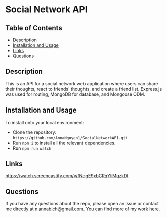 # Social Network API

## Table of Contents

- [Description](#Description)
- [Installation and Usage](#Installation-and-usage)
- [Links](#Links)
- [Questions](#Questions)

## Description

This is an API for a social network web application where users can share their thoughts, react to friends' thoughts, and create a friend list. Express.js was used for routing, MongoDB for database, and Mongoose ODM.

## Installation and Usage

To install onto your local environment:

- Clone the repository: `https://github.com/AnnaNguyen1/SocialNetworkAPI.git`
- Run `npm i` to install all the relevant dependencies.
- Run `npm run watch`

## Links

https://watch.screencastify.com/v/fNqgE9xbCRqYliMqzkDt

## Questions

If you have any questions about the repo, please open an issue or contact me directly at n.annabich@gmail.com. You can find more of my work <a href="https://github.com/AnnaNguyen1" target="_blank">here</a>.
